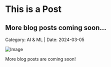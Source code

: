 
# This is a Post

## More blog posts coming soon...

Category: AI & ML | Date: 2024-03-05

![Image](/images/240305/computer.png)

More blog posts are coming soon!